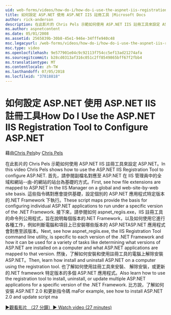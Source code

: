 ```yaml
---
uid: web-forms/videos/how-do-i/how-do-i-use-the-aspnet-iis-registration-tool-to-configure-aspnet
title: 如何設定 ASP.NET 使用 ASP.NET IIS 註冊工具 |Microsoft Docs
author: rick-anderson
description: 在此影片的 Chris Pels 示範如何使用 ASP.NET IIS 註冊工具來設定 ASP.NET。 首先，請參閱如何副檔名對應到 ASP.NET...
ms.author: aspnetcontent
ms.date: 05/01/2008
ms.assetid: 2565839b-30b8-45e1-946e-34fffe940c48
msc.legacyurl: /web-forms/videos/how-do-i/how-do-i-use-the-aspnet-iis-registration-tool-to-configure-aspnet
msc.type: video
ms.openlocfilehash: 9e577901e04c9c92113f754cc5ef13ad21274afa
ms.sourcegitcommit: b28cd0313af316c051c2ff8549865bff67f2fbb4
ms.translationtype: MT
ms.contentlocale: zh-TW
ms.lasthandoff: 07/05/2018
ms.locfileid: "37818818"
---
```

<a name="how-do-i-use-the-aspnet-iis-registration-tool-to-configure-aspnet"></a><span data-ttu-id="f784f-104">如何設定 ASP.NET 使用 ASP.NET IIS 註冊工具</span><span class="sxs-lookup"><span data-stu-id="f784f-104">How Do I Use the ASP.NET IIS Registration Tool to Configure ASP.NET</span></span>
====================
<span data-ttu-id="f784f-105">藉由[Chris Pels](https://twitter.com/chrispels)</span><span class="sxs-lookup"><span data-stu-id="f784f-105">by [Chris Pels](https://twitter.com/chrispels)</span></span>

<span data-ttu-id="f784f-106">在此影片的 Chris Pels 示範如何使用 ASP.NET IIS 註冊工具來設定 ASP.NET。</span><span class="sxs-lookup"><span data-stu-id="f784f-106">In this video Chris Pels shows how to use the ASP.NET IIS Registration Tool to configure ASP.NET.</span></span> <span data-ttu-id="f784f-107">首先，請參閱副檔名對應至 ASP.NET 在 IIS 管理員中的全域和網站--由-的網站的站台為基礎的方式。</span><span class="sxs-lookup"><span data-stu-id="f784f-107">First, see how file extensions are mapped to ASP.NET in the IIS Manager on a global and web-site-by-web site basis.</span></span> <span data-ttu-id="f784f-108">這些指令碼對應會提供基礎，設定個別的 ASP.NET 應用程式特定版本的.NET Framework 下執行。</span><span class="sxs-lookup"><span data-stu-id="f784f-108">These script maps provide the basis for configuring individual ASP.NET applications to run under a specific version of the .NET Framework.</span></span> <span data-ttu-id="f784f-109">接下來，請參閱如何 aspnet\_regiis.exe，IIS 註冊工具的命令列公用程式，旨在說明每個版本的.NET Framework，以及如何使用它進行各種工作，例如判斷電腦和項目上已安裝哪些版本的 ASP.NETASP.NET 應用程式會對應至該版本。</span><span class="sxs-lookup"><span data-stu-id="f784f-109">Next, see how aspnet\_regiis.exe, the IIS Registration Tool command line utility, is specific to each version of the .NET Framework and how it can be used for a variety of tasks like determining what versions of ASP.NET are installed on a computer and what ASP.NET applications are mapped to that version.</span></span> <span data-ttu-id="f784f-110">然後，了解如何安裝和使用註冊工具的電腦上解除安裝 ASP.NET。</span><span class="sxs-lookup"><span data-stu-id="f784f-110">Then, learn how install and uninstall ASP.NET on a computer using the registration tool.</span></span> <span data-ttu-id="f784f-111">也了解如何使用註冊工具來安裝、 解除安裝，或更新的.NET framework 特定版本的多個 ASP.NET 應用程式。</span><span class="sxs-lookup"><span data-stu-id="f784f-111">Also learn how to use the registration tool to install, uninstall, or update multiple ASP.NET applications for a specific version of the .NET Framework.</span></span> <span data-ttu-id="f784f-112">比方說，了解如何安裝 ASP.NET 2.0 和更新指令碼 ma</span><span class="sxs-lookup"><span data-stu-id="f784f-112">For example, see how to install ASP.NET 2.0 and update script ma</span></span>

[<span data-ttu-id="f784f-113">&#9654;觀看影片 （27 分鐘）</span><span class="sxs-lookup"><span data-stu-id="f784f-113">&#9654; Watch video (27 minutes)</span></span>](https://channel9.msdn.com/Blogs/ASP-NET-Site-Videos/how-do-i-use-the-aspnet-iis-registration-tool-to-configure-aspnet)
